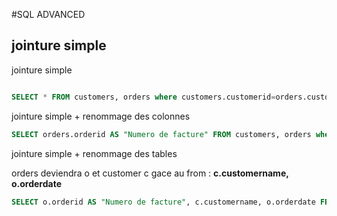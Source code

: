 #SQL ADVANCED

## jointure simple

jointure simple

```sql

SELECT * FROM customers, orders where customers.customerid=orders.customerid;

```


jointure simple + renommage des colonnes
```sql
SELECT orders.orderid AS "Numero de facture" FROM customers, orders where customers.customerid=orders.customerid;

```

jointure simple + renommage des tables

orders deviendra o et customer c gace au from : **c.customername, o.orderdate**


```sql
SELECT o.orderid AS "Numero de facture", c.customername, o.orderdate FROM customers c, orders o where c.customerid=o.customerid;

```






